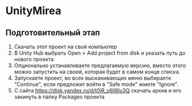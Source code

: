 # UnityMirea
 
## Подготовительный этап
1. Скачать этот проект на свой компьютер
2. В Unity Hub выбрать Open > Add project from disk и указать путь до нового проекта
3. Опционально устанавливаете предлагаемую версию, вместо этого можно запустить на своей, которая будет в самом конце списка.
4. Запускаете проект, во всех выскакивающих меню выбираете "Continue", если предложит войти в "Safe mode" жмете "Ignore".
5. С сайта https://disk.yandex.ru/d/t0jR_v6ll8lu3Q скачать архив и его закинуть в папку Packages проекта
